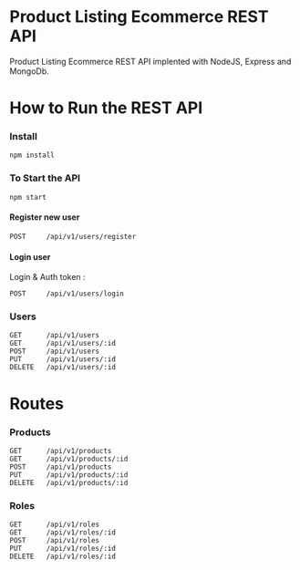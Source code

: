 # Product Listing Ecommerce REST API

Product Listing Ecommerce REST API implented with NodeJS, Express and MongoDb.

# How to Run the REST API

### Install

```
npm install
```

### To Start the API

```
npm start

```

#### Register new user

```
POST     /api/v1/users/register
```

#### Login user

Login & Auth token :

```
POST     /api/v1/users/login
```

### Users

```
GET      /api/v1/users
GET      /api/v1/users/:id
POST     /api/v1/users
PUT      /api/v1/users/:id
DELETE   /api/v1/users/:id
```

# Routes

### Products

```
GET      /api/v1/products
GET      /api/v1/products/:id
POST     /api/v1/products
PUT      /api/v1/products/:id
DELETE   /api/v1/products/:id
```

### Roles

```
GET      /api/v1/roles
GET      /api/v1/roles/:id
POST     /api/v1/roles
PUT      /api/v1/roles/:id
DELETE   /api/v1/roles/:id
```
